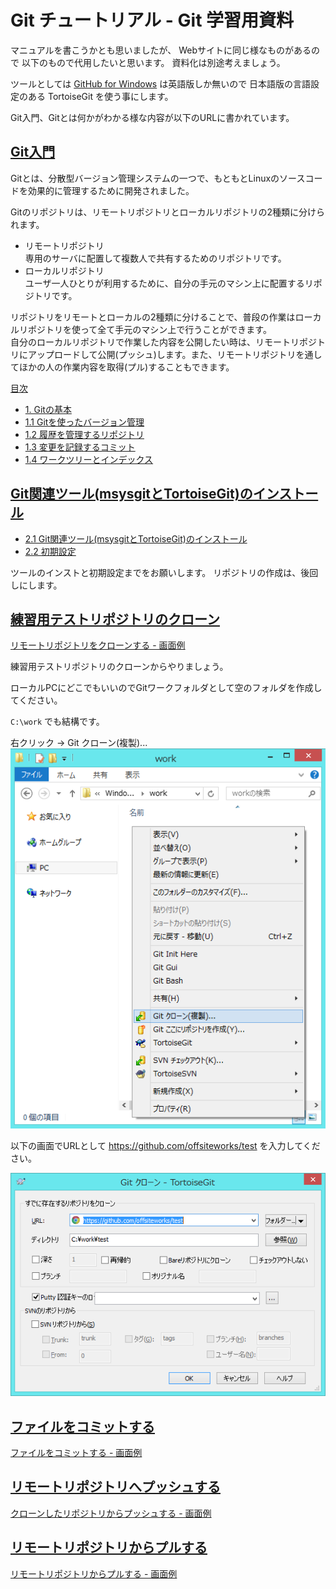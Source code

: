 Git チュートリアル - Git 学習用資料
============

マニュアルを書こうかとも思いましたが、
Webサイトに同じ様なものがあるので
以下のもので代用したいと思います。
資料化は別途考えましょう。

ツールとしては [GitHub for Windows](https://windows.github.com) は英語版しか無いので
日本語版の言語設定のある TortoiseGit を使う事にします。

Git入門、Gitとは何かがわかる様な内容が以下のURLに書かれています。

## [Git入門](http://www.backlog.jp/git-guide/)

Gitとは、分散型バージョン管理システムの一つで、もともとLinuxのソースコードを効果的に管理するために開発されました。

Gitのリポジトリは、リモートリポジトリとローカルリポジトリの2種類に分けられます。

+ リモートリポジトリ<br/>
専用のサーバに配置して複数人で共有するためのリポジトリです。
+ ローカルリポジトリ<br/>
ユーザ一人ひとりが利用するために、自分の手元のマシン上に配置するリポジトリです。

リポジトリをリモートとローカルの2種類に分けることで、普段の作業はローカルリポジトリを使って全て手元のマシン上で行うことができます。<br/>
自分のローカルリポジトリで作業した内容を公開したい時は、リモートリポジトリにアップロードして公開(プッシュ)します。また、リモートリポジトリを通してほかの人の作業内容を取得(プル)することもできます。

[目次](http://www.backlog.jp/git-guide/contents/)

+ [1. Gitの基本](http://www.backlog.jp/git-guide/intro/intro1_1.html)
+ [1.1 Gitを使ったバージョン管理](http://www.backlog.jp/git-guide/intro/intro1_1.html)
+ [1.2 履歴を管理するリポジトリ](http://www.backlog.jp/git-guide/intro/intro1_2.html)
+ [1.3 変更を記録するコミット](http://www.backlog.jp/git-guide/intro/intro1_3.html)
+ [1.4 ワークツリーとインデックス](http://www.backlog.jp/git-guide/intro/intro1_4.html)

## [Git関連ツール(msysgitとTortoiseGit)のインストール](http://www.backlog.jp/git-guide/intro/intro2_1.html)

+ [2.1 Git関連ツール(msysgitとTortoiseGit)のインストール](http://www.backlog.jp/git-guide/intro/intro2_1.html)
+ [2.2 初期設定](http://www.backlog.jp/git-guide/intro/intro2_2.html)

ツールのインストと初期設定までをお願いします。
リポジトリの作成は、後回しにします。

## [練習用テストリポジトリのクローン](http://www.backlog.jp/git-guide/intro/intro3_2.html)

[リモートリポジトリをクローンする - 画面例](http://www.backlog.jp/git-guide/intro/intro4_3.html)

練習用テストリポジトリのクローンからやりましょう。

ローカルPCにどこでもいいのでGitワークフォルダとして空のフォルダを作成してください。

`C:\work` でも結構です。


右クリック → Git クローン(複製)...<br/>
![右クリック](images/folder-right-click.png)

以下の画面でURLとして https://github.com/offsiteworks/test を入力してください。

![Gitクローン](images/git-clone.png)

## [ファイルをコミットする](http://www.backlog.jp/git-guide/intro/intro2_4.html)

[ファイルをコミットする - 画面例](http://www.backlog.jp/git-guide/intro/intro2_4.html)

## [リモートリポジトリへプッシュする](http://www.backlog.jp/git-guide/intro/intro3_1.html)

[クローンしたリポジトリからプッシュする - 画面例](http://www.backlog.jp/git-guide/intro/intro4_2.html)

## [リモートリポジトリからプルする](http://www.backlog.jp/git-guide/intro/intro3_3.html)

[リモートリポジトリからプルする - 画面例](http://www.backlog.jp/git-guide/intro/intro4_5.html)
